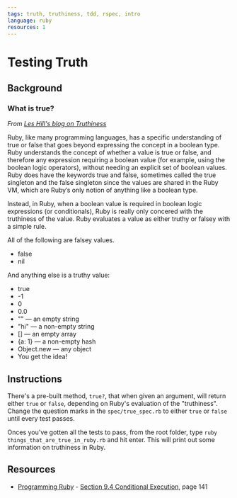 ```yaml
---
tags: truth, truthiness, tdd, rspec, intro
language: ruby
resources: 1
---
```


# Testing Truth

## Background

### What is true?

_From [Les Hill's blog on Truthiness](http://blog.leshill.org/blog/2012/03/25/a-question-of-truth.html)_

Ruby, like many programming languages, has a specific understanding of true or false that goes beyond expressing the concept in a boolean type. Ruby understands the concept of whether a value is true or false, and therefore any expression requiring a boolean value (for example, using the boolean logic operators), without needing an explicit set of boolean values. Ruby does have the keywords true and false, sometimes called the true singleton and the false singleton since the values are shared in the Ruby VM, which are Ruby’s only notion of anything like a boolean type.

Instead, in Ruby, when a boolean value is required in boolean logic expressions (or conditionals), Ruby is really only concered with the truthiness of the value. Ruby evaluates a value as either truthy or falsey with a simple rule.

All of the following are falsey values.

* false
* nil

And anything else is a truthy value:

* true
* -1
* 0
* 0.0
* "" — an empty string
* "hi" — a non-empty string
* [] — an empty array
* {a: 1} — a non-empty hash
* Object.new — any object
* You get the idea!

## Instructions

There's a pre-built method, `true?`, that when given an argument, will return either `true` or `false`, depending on Ruby's evaluation of the "truthiness". Change the question marks in the `spec/true_spec.rb` to either `true` or `false` until every test passes.

Onces you've gotten all the tests to pass, from the root folder, type  `ruby things_that_are_true_in_ruby.rb` and hit enter. This will print out some information on truthiness in Ruby.

## Resources
* [Programming Ruby](http://books.flatironschool.com/books/11) - [Section 9.4 Conditional Execution](http://books.flatironschool.com/books/11), page 141
